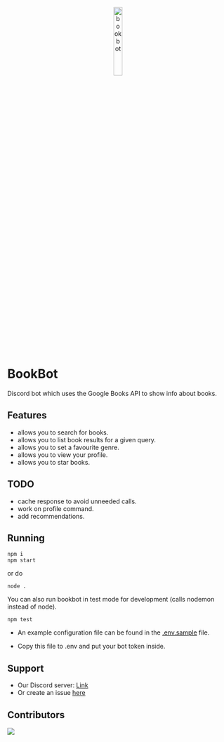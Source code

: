 <p align=center>
	<img src="https://media.discordapp.net/attachments/948141108402225184/948890934840528937/Untitled_design.png" alt=bookbot height=20% width=20%>
</p>

# BookBot

Discord bot which uses the Google Books API to show info about books.

## Features

-   allows you to search for books.
-   allows you to list book results for a given query.
-   allows you to set a favourite genre.
-   allows you to view your profile.
-   allows you to star books.

## TODO

-   cache response to avoid unneeded calls.
-   work on profile command.
-   add recommendations.

## Running

```
npm i
npm start
```

or do

```
node .
```

You can also run bookbot in test mode for development (calls nodemon instead of node).

```
npm test
```

-   An example configuration file can be found in the [.env.sample](./.env.sample) file.

-   Copy this file to .env and put your bot token inside.

## Support

-   Our Discord server: [Link](https://discord.gg/zxrrTEDkMg)
-   Or create an issue [here](https://github.com/Idlidev/bookbot/issues/new)

## Contributors

<a href="https://github.com/Idlidev/bookbot/graphs/contributors">
	<img src="https://contrib.rocks/image?repo=Idlidev/bookbot" />
</a>
